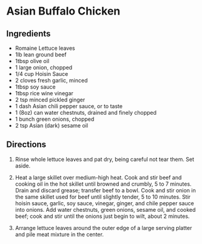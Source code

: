 # Asian Buffalo Chicken #

## Ingredients ##

- Romaine Lettuce leaves
- 1lb lean ground beef
- 1tbsp olive oil
- 1 large onion, chopped
- 1/4 cup Hoisin Sauce
- 2 cloves fresh garlic, minced
- 1tbsp soy sauce
- 1tbsp rice wine vinegar
- 2 tsp minced pickled ginger
- 1 dash Asian chili pepper sauce, or to taste
- 1 (8oz) can water chestnuts, drained and finely chopped
- 1 bunch green onions, chopped
- 2 tsp Asian (dark) sesame oil

## Directions ##

1. Rinse whole lettuce leaves and pat dry, being careful not tear them. Set aside.

2. Heat a large skillet over medium-high heat. Cook and stir beef and cooking oil in the hot skillet until browned and crumbly, 5 to 7 minutes. Drain and discard grease; transfer beef to a bowl. Cook and stir onion in the same skillet used for beef until slightly tender, 5 to 10 minutes. Stir hoisin sauce, garlic, soy sauce, vinegar, ginger, and chile pepper sauce into onions. Add water chestnuts, green onions, sesame oil, and cooked beef; cook and stir until the onions just begin to wilt, about 2 minutes.

3. Arrange lettuce leaves around the outer edge of a large serving platter and pile meat mixture in the center.